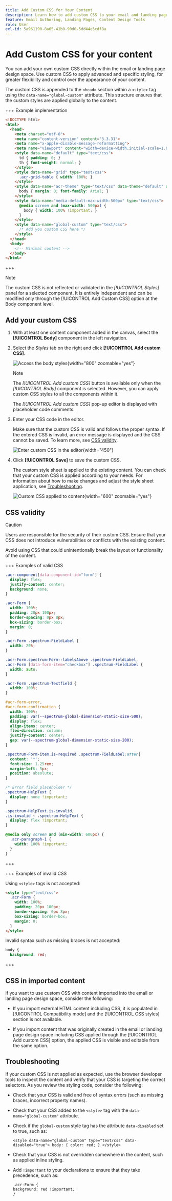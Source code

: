 ```yaml
---
title: Add Custom CSS for Your Content
description: Learn how to add custom CSS to your email and landing page content.
feature: Email Authoring, Landing Pages, Content Design Tools
role: User
exl-id: 5a961190-8a65-41b0-90d0-5dd44e5cdf8a
---
```

# Add Custom CSS for your content

You can add your own custom CSS directly within the email or landing page design space. Use custom CSS to apply advanced and specific styling, for greater flexibility and control over the appearance of your content.

The custom CSS is appended to the `<head>` section within a `<style>` tag using the `data-name="global-custom"` attribute. This structure ensures that the custom styles are applied globally to the content.

+++ Example implementation

```html
<!DOCTYPE html>
<html>
  <head>
    <meta charset="utf-8">
    <meta name="content-version" content="3.3.31">
    <meta name="x-apple-disable-message-reformatting">
    <meta name="viewport" content="width=device-width,initial-scale=1.0">
    <style data-name="default" type="text/css">
      td { padding: 0; }
      th { font-weight: normal; }
    </style>
    <style data-name="grid" type="text/css">
      .acr-grid-table { width: 100%; }
    </style>
    <style data-name="acr-theme" type="text/css" data-theme="default" data-variant="0">
      body { margin: 0; font-family: Arial; }
    </style>
    <style data-name="media-default-max-width-500px" type="text/css">
      @media screen and (max-width: 500px) {
        body { width: 100% !important; }
      }
    </style>
    <style data-name="global-custom" type="text/css">
      /* Add you custom CSS here */
    </style>
  </head>
  <body>
    <!-- Minimal content -->
  </body>
</html>
```

+++

>[!NOTE]
>
>The custom CSS is not reflected or validated in the _[!UICONTROL Styles]_ panel for a selected component. It is entirely independent and can be modified only through the [!UICONTROL Add Custom CSS] option at the Body component level. 

## Add your custom CSS

1. With at least one content component added in the canvas, select the **[!UICONTROL Body]** component in the left navigation.

1. Select the _Styles_ tab on the right and click **[!UICONTROL Add custom CSS]**. 

   ![Access the body styles](./assets/email-body-styles.png){width="800" zoomable="yes"}

    >[!NOTE]
    >
    >The _[!UICONTROL Add custom CSS]_ button is available only when the _[!UICONTROL Body]_ component is selected. However, you can apply custom CSS styles to all the components within it.

    The _[!UICONTROL Add custom CSS]_ pop-up editor is displayed with placeholder code comments.

1. Enter your CSS code in the editor.

   Make sure that the custom CSS is valid and follows the proper syntax. If the entered CSS is invalid, an error message is displayed and the CSS cannot be saved. To learn more, see [CSS validity](#css-validity).

   ![Enter custom CSS in the editor](./assets/content-design-add-custom-css.png){width="450"}

1. Click **[!UICONTROL Save]** to save the custom CSS.

   The custom style sheet is applied to the existing content. You can check that your custom CSS is applied according to your needs. For information about how to make changes and adjust the style sheet application, see [Troubleshooting](#troubleshooting).

   ![Custom CSS applied to content](assets/email-body-custom-css-applied.png){width="600" zoomable="yes"}

## CSS validity

>[!CAUTION]
>
>Users are responsible for the security of their custom CSS. Ensure that your CSS does not introduce vulnerabilities or conflicts with the existing content. 
>
>Avoid using CSS that could unintentionally break the layout or functionality of the content.

+++ Examples of valid CSS

```css
.acr-component[data-component-id="form"] {
  display: flex;
  justify-content: center;
  background: none;
}

.acr-Form {
  width: 100%;
  padding: 20px 100px;
  border-spacing: 0px 8px;
  box-sizing: border-box;
  margin: 0;
}

.acr-Form .spectrum-FieldLabel {
  width: 20%;
}

.acr-Form.spectrum-Form--labelsAbove .spectrum-FieldLabel,
.acr-Form [data-form-item="checkbox"] .spectrum-FieldLabel {
  width: auto;
}

.acr-Form .spectrum-Textfield {
  width: 100%;
}

#acr-form-error,
#acr-form-confirmation {
  width: 100%;
  padding: var(--spectrum-global-dimension-static-size-500);
  display: flex;
  align-items: center;
  flex-direction: column;
  justify-content: center;
  gap: var(--spectrum-global-dimension-static-size-200);
}

.spectrum-Form-item.is-required .spectrum-FieldLabel:after{
  content: '*';
  font-size: 1.25rem;
  margin-left: 5px;
  position: absolute;
}

/* Error field placeholder */
.spectrum-HelpText {
  display: none !important;
}

.spectrum-HelpText.is-invalid,
.is-invalid ~ .spectrum-HelpText {
  display: flex !important;
}
```

```css
@media only screen and (min-width: 600px) {
  .acr-paragraph-1 {
    width: 100% !important;
  }
}
```

+++

+++ Examples of invalid CSS

Using `<style>` tags is not accepted:

```html
<style type="text/css">
  .acr-Form {
    width: 100%;
    padding: 20px 100px;
    border-spacing: 0px 8px;
    box-sizing: border-box;
    margin: 0;
  }
</style>

```
 
Invalid syntax such as missing braces is not accepted:

```css
body {
  background: red;
```

+++

## CSS in imported content

If you want to use custom CSS with content imported into the email or landing page design space, consider the following:

* If you import external HTML content including CSS, <!-- unless converting that content, -->it is populated in [!UICONTROL Compatibility mode] and the [!UICONTROL CSS styles] section is not available.

* If you import content that was originally created in the email or landing page design space including CSS applied through the [!UICONTROL Add custom CSS] option, the applied CSS is visible and editable from the same option.

## Troubleshooting

If your custom CSS is not applied as expected, use the browser developer tools to inspect the content and verify that your CSS is targeting the correct selectors. As you review the styling code, consider the following:

* Check that your CSS is valid and free of syntax errors (such as missing braces, incorrect property names).

* Check that your CSS added to the `<style>` tag with the `data-name="global-custom"` attribute.

* Check if the `global-custom` style tag has the attribute `data-disabled` set to true, such as:

   `<style data-name="global-custom" type="text/css" data-disabled="true"> body: { color: red; } </style>`

* Check that your CSS is not overridden somewhere in the content, such as applied inline styling.

* Add `!important` to your declarations to ensure that they take precedence, such as:

   ```
   .acr-Form {
   background: red !important;
   }
   ```
